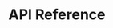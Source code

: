 ---
title: API Reference

language_tabs:
  - csharp
  - javascript
  - groovy

toc_footers:
  - <a href='https://enklu.com'>Sign Up for Enklu!</a>

includes:
  - http

search: true
---